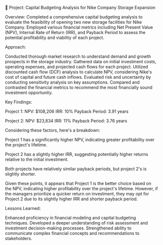 🚀 Project: Capital Budgeting Analysis for Nike Company Storage Expansion

Overview:
Completed a comprehensive capital budgeting analysis to evaluate the feasibility of opening two new storage facilities for Nike Company. Employed various financial metrics including Net Present Value (NPV), Internal Rate of Return (IRR), and Payback Period to assess the potential profitability and viability of each project.

Approach:

Conducted thorough market research to understand demand and growth prospects in the storage industry.
Gathered data on initial investment costs, operating expenses, and projected cash flows for each project.
Utilized discounted cash flow (DCF) analysis to calculate NPV, considering Nike's cost of capital and future cash inflows.
Evaluated risk and uncertainty by conducting sensitivity analysis on key assumptions.
Compared and contrasted the financial metrics to recommend the most financially sound investment opportunity.

Key Findings:

Project 1:
NPV: $108,206
IRR: 10%
Payback Period: 3.91 years

Project 2:
NPV: $23,834
IRR: 11%
Payback Period: 3.76 years

Considering these factors, here's a breakdown:

Project 1 has a significantly higher NPV, indicating greater profitability over the project's lifetime.

Project 2 has a slightly higher IRR, suggesting potentially higher returns relative to the initial investment.

Both projects have relatively similar payback periods, but project 2's is slightly shorter.

Given these points, it appears that Project 1 is the better choice based on the NPV, indicating higher profitability over the project's lifetime. However, if the managers prioritize a quicker return on investment, they may opt for Project 2 due to its slightly higher IRR and shorter payback period. 

Lessons Learned:

Enhanced proficiency in financial modeling and capital budgeting techniques.
Developed a deeper understanding of risk assessment and investment decision-making processes.
Strengthened ability to communicate complex financial concepts and recommendations to stakeholders.


